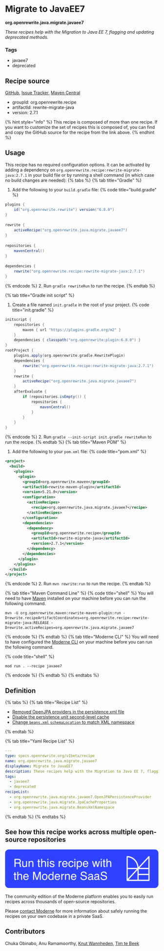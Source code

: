 # Migrate to JavaEE7

**org.openrewrite.java.migrate.javaee7**

_These recipes help with the Migration to Java EE 7, flagging and updating deprecated methods._

### Tags

* javaee7
* deprecated

## Recipe source

[GitHub](https://github.com/openrewrite/rewrite-migrate-java/blob/main/src/main/resources/META-INF/rewrite/java-ee-7.yml), [Issue Tracker](https://github.com/openrewrite/rewrite-migrate-java/issues), [Maven Central](https://central.sonatype.com/artifact/org.openrewrite.recipe/rewrite-migrate-java/2.7.1/jar)

* groupId: org.openrewrite.recipe
* artifactId: rewrite-migrate-java
* version: 2.7.1

{% hint style="info" %}
This recipe is composed of more than one recipe. If you want to customize the set of recipes this is composed of, you can find and copy the GitHub source for the recipe from the link above.
{% endhint %}

## Usage

This recipe has no required configuration options. It can be activated by adding a dependency on `org.openrewrite.recipe:rewrite-migrate-java:2.7.1` in your build file or by running a shell command (in which case no build changes are needed): 
{% tabs %}
{% tab title="Gradle" %}
1. Add the following to your `build.gradle` file:
{% code title="build.gradle" %}
```groovy
plugins {
    id("org.openrewrite.rewrite") version("6.8.0")
}

rewrite {
    activeRecipe("org.openrewrite.java.migrate.javaee7")
}

repositories {
    mavenCentral()
}

dependencies {
    rewrite("org.openrewrite.recipe:rewrite-migrate-java:2.7.1")
}
```
{% endcode %}
2. Run `gradle rewriteRun` to run the recipe.
{% endtab %}

{% tab title="Gradle init script" %}
1. Create a file named `init.gradle` in the root of your project.
{% code title="init.gradle" %}
```groovy
initscript {
    repositories {
        maven { url "https://plugins.gradle.org/m2" }
    }
    dependencies { classpath("org.openrewrite:plugin:6.8.0") }
}
rootProject {
    plugins.apply(org.openrewrite.gradle.RewritePlugin)
    dependencies {
        rewrite("org.openrewrite.recipe:rewrite-migrate-java:2.7.1")
    }
    rewrite {
        activeRecipe("org.openrewrite.java.migrate.javaee7")
    }
    afterEvaluate {
        if (repositories.isEmpty()) {
            repositories {
                mavenCentral()
            }
        }
    }
}
```
{% endcode %}
2. Run `gradle --init-script init.gradle rewriteRun` to run the recipe.
{% endtab %}
{% tab title="Maven POM" %}
1. Add the following to your `pom.xml` file:
{% code title="pom.xml" %}
```xml
<project>
  <build>
    <plugins>
      <plugin>
        <groupId>org.openrewrite.maven</groupId>
        <artifactId>rewrite-maven-plugin</artifactId>
        <version>5.21.0</version>
        <configuration>
          <activeRecipes>
            <recipe>org.openrewrite.java.migrate.javaee7</recipe>
          </activeRecipes>
        </configuration>
        <dependencies>
          <dependency>
            <groupId>org.openrewrite.recipe</groupId>
            <artifactId>rewrite-migrate-java</artifactId>
            <version>2.7.1</version>
          </dependency>
        </dependencies>
      </plugin>
    </plugins>
  </build>
</project>
```
{% endcode %}
2. Run `mvn rewrite:run` to run the recipe.
{% endtab %}

{% tab title="Maven Command Line" %}
{% code title="shell" %}
You will need to have [Maven](https://maven.apache.org/download.cgi) installed on your machine before you can run the following command.

```shell
mvn -U org.openrewrite.maven:rewrite-maven-plugin:run -Drewrite.recipeArtifactCoordinates=org.openrewrite.recipe:rewrite-migrate-java:RELEASE -Drewrite.activeRecipes=org.openrewrite.java.migrate.javaee7
```
{% endcode %}
{% endtab %}
{% tab title="Moderne CLI" %}
You will need to have configured the [Moderne CLI](https://docs.moderne.io/moderne-cli/cli-intro) on your machine before you can run the following command.

{% code title="shell" %}
```shell
mod run . --recipe javaee7
```
{% endcode %}
{% endtab %}
{% endtabs %}

## Definition

{% tabs %}
{% tab title="Recipe List" %}
* [Removed OpenJPA providers in the persistence.xml file](../../java/migrate/javaee7/openjpapersistenceprovider.md)
* [Disable the persistence unit second-level cache](../../java/migrate/jpacacheproperties.md)
* [Change `beans.xml` `schemaLocation` to match XML namespace](../../java/migrate/beansxmlnamespace.md)

{% endtab %}

{% tab title="Yaml Recipe List" %}
```yaml
---
type: specs.openrewrite.org/v1beta/recipe
name: org.openrewrite.java.migrate.javaee7
displayName: Migrate to JavaEE7
description: These recipes help with the Migration to Java EE 7, flagging and updating deprecated methods.
tags:
  - javaee7
  - deprecated
recipeList:
  - org.openrewrite.java.migrate.javaee7.OpenJPAPersistenceProvider
  - org.openrewrite.java.migrate.JpaCacheProperties
  - org.openrewrite.java.migrate.BeansXmlNamespace

```
{% endtab %}
{% endtabs %}

## See how this recipe works across multiple open-source repositories

[![Moderne Link Image](/.gitbook/assets/ModerneRecipeButton.png)](https://app.moderne.io/recipes/org.openrewrite.java.migrate.javaee7)

The community edition of the Moderne platform enables you to easily run recipes across thousands of open-source repositories.

Please [contact Moderne](https://moderne.io/product) for more information about safely running the recipes on your own codebase in a private SaaS.

## Contributors
Chuka Obinabo, Anu Ramamoorthy, [Knut Wannheden](mailto:knut@moderne.io), [Tim te Beek](mailto:timtebeek@gmail.com)
